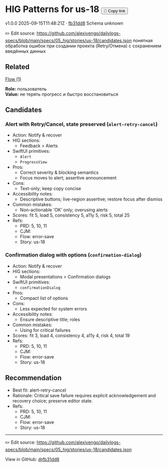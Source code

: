 # HIG Patterns for us-18 <button class="copy-link" aria-label="Copy page link" onclick="window.spechubCopyLink && window.spechubCopyLink()">🔗 Copy link</button>

<p class="badges">
  <span class="badge version">v1.0.0</span>
  <span class="badge build">2025-09-15T11:48:21Z · <a href="https://github.com/alexivengo/dailylogs-specs/commit/fb31dd8" target="_blank" rel="noopener" class="sha">fb31dd8</a></span>
  <span class="badge schema unknown">Schema unknown</span>
</p>

✏️ Edit source: https://github.com/alexivengo/dailylogs-specs/blob/main/specs/05_hig/stories/us-18/candidates.json
понятная обработка ошибок при создании проекта (Retry/Отмена) с сохранением введённых данных

## Related
<p>
  <span class="chip"><a href="../stories/index.md#?flow=error-save">Flow (1)</a></span>
</p>

**Role:** пользователь  
**Value:** не терять прогресс и быстро восстановиться

## Candidates
### Alert with Retry/Cancel, state preserved (`alert-retry-cancel`)
- Action: Notify & recover
- HIG sections:
  - Feedback > Alerts
- SwiftUI primitives:
  - `Alert`
  - `ProgressView`
- Pros:
  - Correct severity & blocking semantics
  - Focus moves to alert; assertive announcement
- Cons:
  - Text-only; keep copy concise
- Accessibility notes:
  - Descriptive buttons; live-region assertive; restore focus after dismiss
- Common mistakes:
  - Non-actionable 'OK' only; overusing alerts
- Scores: fit 5, load 5, consistency 5, a11y 5, risk 5, total 25
- Refs:
  - PRD: 5, 10, 11
  - CJM: 
  - Flow: error-save
  - Story: us-18

### Confirmation dialog with options (`confirmation-dialog`)
- Action: Notify & recover
- HIG sections:
  - Modal presentations > Confirmation dialogs
- SwiftUI primitives:
  - `confirmationDialog`
- Pros:
  - Compact list of options
- Cons:
  - Less expected for system errors
- Accessibility notes:
  - Ensure descriptive title; roles
- Common mistakes:
  - Using for critical failures
- Scores: fit 3, load 4, consistency 4, a11y 4, risk 4, total 19
- Refs:
  - PRD: 5, 10, 11
  - CJM: 
  - Flow: error-save
  - Story: us-18


## Recommendation
- Best fit: alert-retry-cancel
- Rationale: Critical save failure requires explicit acknowledgement and recovery choice; preserve editor state.
- Refs:
  - PRD: 5, 10, 11
  - CJM: 
  - Flow: error-save
  - Story: us-18
---
✏️ Edit source: https://github.com/alexivengo/dailylogs-specs/blob/main/specs/05_hig/stories/us-18/candidates.json

<p class="page-meta">
  View in GitHub: <a href="https://github.com/alexivengo/dailylogs-specs/commit/fb31dd8" target="_blank" rel="noopener">@fb31dd8</a></p>